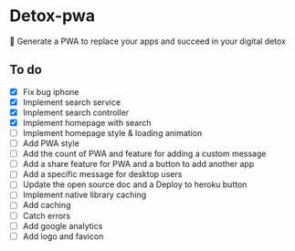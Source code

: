 # Detox-pwa
🙈 Generate a PWA to replace your apps and succeed in your digital detox

## To do
- [x] Fix bug iphone
- [x] Implement search service
- [x] Implement search controller
- [x] Implement homepage with search
- [ ] Implement homepage style & loading animation
- [ ] Add PWA style
- [ ] Add the count of PWA and feature for adding a custom message
- [ ] Add a share feature for PWA and a button to add another app
- [ ] Add a specific message for desktop users
- [ ] Update the open source doc and a Deploy to heroku button
- [ ] Implement native library caching
- [ ] Add caching
- [ ] Catch errors
- [ ] Add google analytics
- [ ] Add logo and favicon